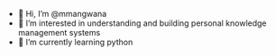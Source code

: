 - 👋 Hi, I’m @mmangwana
- 👀 I’m interested in understanding and building personal knowledge management systems
- 🌱 I’m currently learning python

<!---
mmangwana/mmangwana is a ✨ special ✨ repository because its `README.md` (this file) appears on your GitHub profile.
You can click the Preview link to take a look at your changes.
--->
